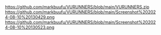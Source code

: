 https://github.com/markbuufu/VURUNNERS/blob/main/VURUNNERS.zip
https://github.com/markbuufu/VURUNNERS/blob/main/Screenshot%202024-08-10%20130429.png
https://github.com/markbuufu/VURUNNERS/blob/main/Screenshot%202024-08-10%20130523.png
